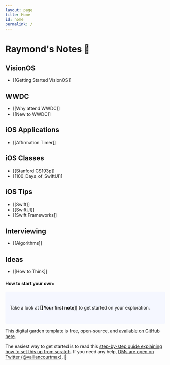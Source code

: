```yaml
---
layout: page
title: Home
id: home
permalink: /
---
```


#  Raymond's Notes 🌱

## VisionOS
- [[Getting Started VisionOS]]

## WWDC 
- [[Why attend WWDC]]
- [[New to WWDC]]

## iOS Applications
- [[Affirmation Timer]]

## iOS Classes
- [[Stanford CS193p]]
- [[100_Days_of_SwiftUI]]

## iOS Tips
- [[Swift]]
- [[SwiftUI]]
- [[Swift Frameworks]]

## Interviewing
- [[Algorithms]]

## Ideas
- [[How to Think]]


#### How to start your own:  

<p style="padding: 3em 1em; background: #f5f7ff; border-radius: 4px;">
  Take a look at <span style="font-weight: bold">[[Your first note]]</span> to get started on your exploration.
</p>

This digital garden template is free, open-source, and [available on GitHub here](https://github.com/maximevaillancourt/digital-garden-jekyll-template).

The easiest way to get started is to read this [step-by-step guide explaining how to set this up from scratch](https://maximevaillancourt.com/blog/setting-up-your-own-digital-garden-with-jekyll). If you need any help, [DMs are open on Twitter (@vaillancourtmax)](https://twitter.com/vaillancourtmax). 👋

<style>
  .wrapper {
    max-width: 46em;
  }
</style>

<style>
  .wrapper {
    max-width: 46em;
  }
</style>
